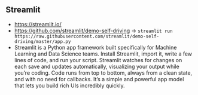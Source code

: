 ## Streamlit
* https://streamlit.io/
* https://github.com/streamlit/demo-self-driving -> `streamlit run https://raw.githubusercontent.com/streamlit/demo-self-driving/master/app.py`
* Streamlit is a Python app framework built specifically for Machine Learning and Data Science teams. Install Streamlit, import it, write a few lines of code, and run your script. Streamlit watches for changes on each save and updates automatically, visualizing your output while you’re coding. Code runs from top to bottom, always from a clean state, and with no need for callbacks. It’s a simple and powerful app model that lets you build rich UIs incredibly quickly. 